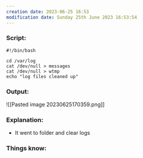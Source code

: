 ```yaml
---
creation date: 2023-06-25 16:53
modification date: Sunday 25th June 2023 16:53:54
---
```


### Script:

```
#!/bin/bash

cd /var/log
cat /dev/null > messages
cat /dev/null > wtmp
echo "log files cleaned up"
```

### Output:

![[Pasted image 20230625170359.png]]

### Explanation:

* It went to folder and clear logs

### Things know:
